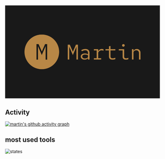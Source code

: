 ![my style](./images/logo.png)






 

 




## Activity

[![martin's github activity graph](https://github-readme-activity-graph.cyclic.app/graph?username=nonso01&theme=github)](https://github.com/nonso01/github-readme-activity-graph)


## most used tools
![states](https://github-readme-stats.vercel.app/api/top-langs?username=nonso01&layout=compact&&bg_color=454455&&text_color=fff)



